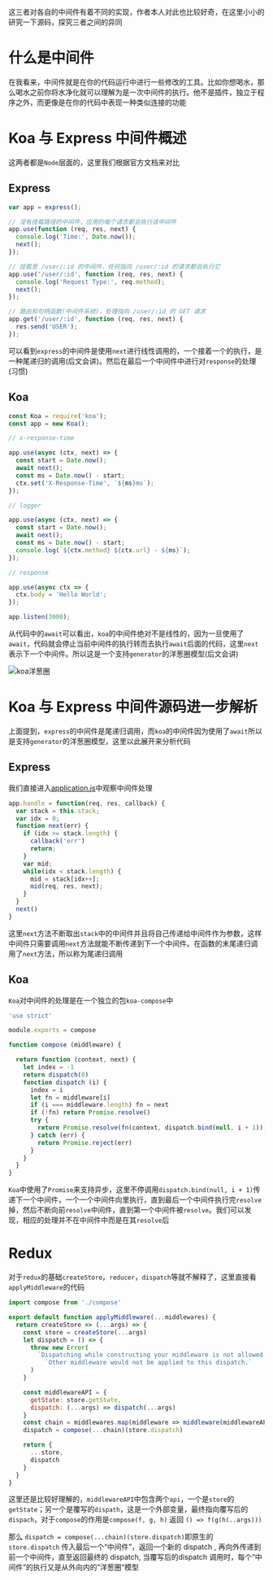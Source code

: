 这三者对各自的中间件有着不同的实现，作者本人对此也比较好奇，在这里小小的研究一下源码，探究三者之间的异同

# 什么是中间件

在我看来，中间件就是在你的代码运行中进行一些修改的工具。比如你想喝水，那么喝水之前你将水净化就可以理解为是一次中间件的执行。他不是插件，独立于程序之外，而更像是在你的代码中表现一种类似连接的功能

# Koa 与 Express 中间件概述

这两者都是`Node`层面的，这里我们根据官方文档来对比

## Express

```javascript
var app = express();

// 没有挂载路径的中间件，应用的每个请求都会执行该中间件
app.use(function (req, res, next) {
  console.log('Time:', Date.now());
  next();
});

// 挂载至 /user/:id 的中间件，任何指向 /user/:id 的请求都会执行它
app.use('/user/:id', function (req, res, next) {
  console.log('Request Type:', req.method);
  next();
});

// 路由和句柄函数(中间件系统)，处理指向 /user/:id 的 GET 请求
app.get('/user/:id', function (req, res, next) {
  res.send('USER');
});
```

可以看到`express`的中间件是使用`next`进行线性调用的，一个接着一个的执行，是一种尾递归的调用(后文会讲)。然后在最后一个中间件中进行对`response`的处理(习惯)

## Koa

```javascript
const Koa = require('koa');
const app = new Koa();

// x-response-time

app.use(async (ctx, next) => {
  const start = Date.now();
  await next();
  const ms = Date.now() - start;
  ctx.set('X-Response-Time', `${ms}ms`);
});

// logger

app.use(async (ctx, next) => {
  const start = Date.now();
  await next();
  const ms = Date.now() - start;
  console.log(`${ctx.method} ${ctx.url} - ${ms}`);
});

// response

app.use(async ctx => {
  ctx.body = 'Hello World';
});

app.listen(3000);
```

从代码中的`await`可以看出，`koa`的中间件绝对不是线性的，因为一旦使用了`await`，代码就会停止当前中间件的执行转而去执行`await`后面的代码，这里`next`表示下一个中间件。所以这是一个支持`generator`的洋葱圈模型(后文会讲)

![koa洋葱圈](https://user-gold-cdn.xitu.io/2018/9/13/165d21b34c3f3768?imageView2/0/w/1280/h/960/format/webp/ignore-error/1)

# Koa 与 Express 中间件源码进一步解析

上面提到，`express`的中间件是尾递归调用，而`koa`的中间件因为使用了`await`所以是支持`generator`的洋葱圈模型，这里以此展开来分析代码

## Express

我们直接进入[application.js](https://github.com/expressjs/express/blob/master/lib/application.js)中观察中间件处理

```javascript
app.handle = function(req, res, callback) {
  var stack = this.stack;
  var idx = 0;
  function next(err) {
    if (idx >= stack.length) {
      callback('err') 
      return;
    }
    var mid;
    while(idx < stack.length) {
      mid = stack[idx++];
      mid(req, res, next);
    }
  }
  next()
}
```

这里`next`方法不断取出`stack`中的中间件并且将自己传递给中间件作为参数，这样中间件只需要调用`next`方法就能不断传递到下一个中间件。在函数的末尾递归调用了`next`方法，所以称为尾递归调用

## Koa

`Koa`对中间件的处理是在一个独立的包`koa-compose`中

```javascript
'use strict'

module.exports = compose

function compose (middleware) {

  return function (context, next) {
    let index = -1
    return dispatch(0)
    function dispatch (i) {
      index = i
      let fn = middleware[i]
      if (i === middleware.length) fn = next
      if (!fn) return Promise.resolve()
      try {
        return Promise.resolve(fn(context, dispatch.bind(null, i + 1)));
      } catch (err) {
        return Promise.reject(err)
      }
    }
  }
}
```

`Koa`中使用了`Promise`来支持异步，这里不停调用`dispatch.bind(null, i + 1)`传递下一个中间件，一个一个中间件向里执行，直到最后一个中间件执行完`resolve`掉，然后不断向前`resolve`中间件，直到第一个中间件被`resolve`。我们可以发现，相应的处理并不在中间件中而是在其`resolve`后

# Redux

对于`redux`的基础`createStore`，`reducer`，`dispatch`等就不解释了，这里直接看`applyMiddleware`的代码

```javascript
import compose from './compose'

export default function applyMiddleware(...middlewares) {
  return createStore => (...args) => {
    const store = createStore(...args)
    let dispatch = () => {
      throw new Error(
        `Dispatching while constructing your middleware is not allowed. ` +
          `Other middleware would not be applied to this dispatch.`
      )
    }

    const middlewareAPI = {
      getState: store.getState,
      dispatch: (...args) => dispatch(...args)
    }
    const chain = middlewares.map(middleware => middleware(middlewareAPI))
    dispatch = compose(...chain)(store.dispatch)

    return {
      ...store,
      dispatch
    }
  }
}
```

这里还是比较好理解的，`middlewareAPI`中包含两个`api`，一个是`store`的`getState`；另一个是覆写的`dispath`，这是一个外部变量，最终指向覆写后的`dispach`，对于`compose`的作用是`compose(f, g, h)` 返回 `() => f(g(h(..args)))`

那么 `dispatch = compose(...chain)(store.dispatch)`即原生的 `store.dispatch` 传入最后一个“中间件”，返回一个新的 dispatch , 再向外传递到前一个中间件，直至返回最终的 dispatch, 当覆写后的dispatch 调用时，每个“中间件“的执行又是从外向内的”洋葱圈“模型






